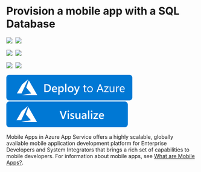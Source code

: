 # Provision a mobile app with a SQL Database

<IMG SRC="https://azurequickstartsservice.blob.core.windows.net/badges/101-mobile-app-create/PublicLastTestDate.svg" />&nbsp;
<IMG SRC="https://azurequickstartsservice.blob.core.windows.net/badges/101-mobile-app-create/PublicDeployment.svg" />&nbsp;

<IMG SRC="https://azurequickstartsservice.blob.core.windows.net/badges/101-mobile-app-create/FairfaxLastTestDate.svg" />&nbsp;
<IMG SRC="https://azurequickstartsservice.blob.core.windows.net/badges/101-mobile-app-create/FairfaxDeployment.svg" />&nbsp;

<IMG SRC="https://azurequickstartsservice.blob.core.windows.net/badges/101-mobile-app-create/BestPracticeResult.svg" />&nbsp;
<IMG SRC="https://azurequickstartsservice.blob.core.windows.net/badges/101-mobile-app-create/CredScanResult.svg" />&nbsp;

<a href="https://portal.azure.com/#create/Microsoft.Template/uri/https%3A%2F%2Fraw.githubusercontent.com%2Fazure%2Fazure-quickstart-templates%2Fmaster%2F101-mobile-app-create%2Fazuredeploy.json" target="_blank">
    <img src="https://raw.githubusercontent.com/Azure/azure-quickstart-templates/master/1-CONTRIBUTION-GUIDE/images/deploytoazure.svg?sanitize=true"/>
</a>
<a href="http://armviz.io/#/?load=https%3A%2F%2Fraw.githubusercontent.com%2FAzure%2Fazure-quickstart-templates%2Fmaster%2F101-mobile-app-create%2Fazuredeploy.json" target="_blank">
    <img src="https://raw.githubusercontent.com/Azure/azure-quickstart-templates/master/1-CONTRIBUTION-GUIDE/images/visualizebutton.svg?sanitize=true"/>
</a>

Mobile Apps in Azure App Service offers a highly scalable, globally available mobile application development platform for Enterprise Developers and System Integrators that brings a rich set of capabilities to mobile developers. 
For information about mobile apps, see [What are Mobile Apps?](https://azure.microsoft.com/documentation/articles/app-service-mobile-value-prop/).

